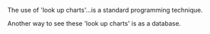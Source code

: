The use of 'look up charts'...is a standard programming technique.

Another way to see these 'look up charts' is as a database.
